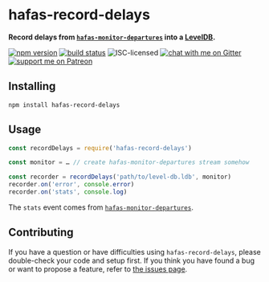 # hafas-record-delays

**Record delays from [`hafas-monitor-departures`](https://github.com/derhuerst/hafas-monitor-departures) into a [LevelDB](http://leveldb.org).**

[![npm version](https://img.shields.io/npm/v/hafas-record-delays.svg)](https://www.npmjs.com/package/hafas-record-delays)
[![build status](https://api.travis-ci.org/derhuerst/hafas-record-delays.svg?branch=master)](https://travis-ci.org/derhuerst/hafas-record-delays)
![ISC-licensed](https://img.shields.io/github/license/derhuerst/hafas-record-delays.svg)
[![chat with me on Gitter](https://img.shields.io/badge/chat%20with%20me-on%20gitter-512e92.svg)](https://gitter.im/derhuerst)
[![support me on Patreon](https://img.shields.io/badge/support%20me-on%20patreon-fa7664.svg)](https://patreon.com/derhuerst)


## Installing

```shell
npm install hafas-record-delays
```


## Usage

```js
const recordDelays = require('hafas-record-delays')

const monitor = … // create hafas-monitor-departures stream somehow

const recorder = recordDelays('path/to/level-db.ldb', monitor)
recorder.on('error', console.error)
recorder.on('stats', console.log)
```

The `stats` event comes from [`hafas-monitor-departures`](https://github.com/derhuerst/hafas-monitor-departures).


## Contributing

If you have a question or have difficulties using `hafas-record-delays`, please double-check your code and setup first. If you think you have found a bug or want to propose a feature, refer to [the issues page](https://github.com/derhuerst/hafas-record-delays/issues).

